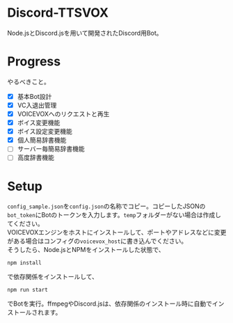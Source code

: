 # Discord-TTSVOX
Node.jsとDiscord.jsを用いて開発されたDiscord用Bot。

# Progress
やるべきこと。
- [x] 基本Bot設計
- [x] VC入退出管理
- [x] VOICEVOXへのリクエストと再生
- [x] ボイス変更機能
- [x] ボイス設定変更機能
- [x] 個人簡易辞書機能
- [ ] サーバー毎簡易辞書機能
- [ ] 高度辞書機能

# Setup
`config_sample.json`を`config.json`の名称でコピー。コピーしたJSONの`bot_token`にBotのトークンを入力します。`temp`フォルダーがない場合は作成してください。   
VOICEVOXエンジンをホストにインストールして、ポートやアドレスなどに変更がある場合はコンフィグの`voicevox_host`に書き込んでください。   
そうしたら、Node.jsとNPMをインストールした状態で、   
```
npm install
```
で依存関係をインストールして、   
```
npm run start
```
でBotを実行。ffmpegやDiscord.jsは、依存関係のインストール時に自動でインストールされます。